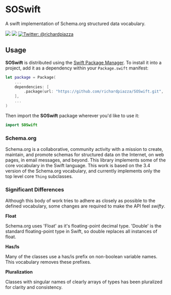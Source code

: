 # SOSwift

A swift implementation of Schema.org structured data vocabulary.

<p>
  <img src="https://github.com/richardpiazza/SOSwift/workflows/Swift/badge.svg?branch=main" />
  <img src="https://img.shields.io/badge/Swift-5.1-orange.svg" />
  <a href="https://twitter.com/richardpiazza">
    <img src="https://img.shields.io/badge/twitter-@richardpiazza-blue.svg?style=flat" alt="Twitter: @richardpiazza" />
  </a>
</p>

## Usage

**SOSwift** is distributed using the [Swift Package Manager](https://swift.org/package-manager). To install it into a project, add it as a 
dependency within your `Package.swift` manifest:

```swift
let package = Package(
    ...
    dependencies: [
        .package(url: "https://github.com/richardpiazza/SOSwift.git", .upToNextMinor(from: "1.1.0"))
    ],
    ...
)
```

Then import the **SOSwift** package wherever you'd like to use it:

```swift
import SOSwift
```

### Schema.org

Schema.org is a collaborative, community activity with a mission to create, maintain, and promote schemas for structured data on the 
Internet, on web pages, in email messages, and beyond. This library implements some of the core vocabulary in the Swift language.
This work is based on the 3.4 version of the Schema.org vocabulary, and currently implements only the top level core `Thing` subclasses.

### Significant Differences

Although this body of work tries to adhere as closely as possible to the defined vocabulary, some changes are required to make the API feel 
_swifty_.

__Float__

Schema.org uses 'Float' as it's floating-point decimal type. 'Double' is the standard floating-point type in Swift, so double replaces all 
instances of float.

__Has/Is__

Many of the classes use a has/is prefix on non-boolean variable names. This vocabulary removes these prefixes.

__Pluralization__

Classes with singular names of clearly arrays of types has been pluralized for clarity and consistency.
